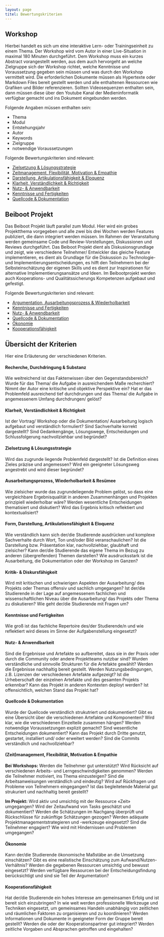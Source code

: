 ```yaml
---
layout: page
titel: Bewertungskriterien
---
```


## Workshop

Hierbei handelt es sich um eine interaktive Lern- oder Trainingseinheit zu einem Thema. Der Workshop wird vom Autor in einer Live-Situation in maximal 180 Minuten durchgeführt. Dem Workshop muss ein kurzes Abstract vorangestellt werden, aus dem auch hervorgeht an welche Zielgruppe sich der Workshop richtet, welche Kenntnisse und Voraussetzung gegeben sein müssen und was durch den Workshop vermittelt wird. Die erforderlichen Dokumente müssen als Hypertexte oder Markdown Files bereit gestellt werden und alle enthaltenen Ressourcen wie Grafiken und Bilder referenzieren. Sollten Videosequenzen enthalten sein, dann müssen diese über den Youtube Kanal der Medieninformatik verfügbar gemacht und ins Dokument eingebunden werden.

Folgende Angaben müssen enthalten sein:
- Thema
- Modul
- Entstehungsjahr
- Autor
- Keywords
- Zielgruppe
- notwendige Voraussetzungen

Folgende Bewertungskriterien sind relevant:
- [Zielsetzung & Lösungsstrategie](/mi-master-wtw/bewertungskriterien/#zielsetzung--lösungsstrategie)
- [Zeitmanagement, Flexibilität, Motivation &amp; Empathie](/mi-master-wtw/bewertungskriterien/#zeitmanagement-flexibilität-motivation--empathie)
- [Darstellung, Artikulationsfähigkeit & Eloquenz](/mi-master-wtw/bewertungskriterien/#darstellung-artikulationsfähigkeit--eloquenz)
- [Klarheit, Verständlichkeit & Richtigkeit](/mi-master-wtw/bewertungskriterien/#klarheit-verständlichkeit--richtigkeit)
- [Nutz- & Anwendbarkeit](/mi-master-wtw/bewertungskriterien/#nutz---anwendbarkeit)
- [Kenntnisse und Fertigkeiten](/mi-master-wtw/bewertungskriterien/#kenntnisse-und-fertigkeiten)
- [Quellcode & Dokumentation](/mi-master-wtw/bewertungskriterien/#quellcode--dokumentation)


## Beiboot Projekt

Das Beiboot Projekt läuft parallel zum Modul. Hier wird ein grobes Projektthema vorgegeben und alle zwei bis drei Wochen werden Features publiziert, die dann integriert werden müssen. Im Rahmen der Veranstaltung werden gemeinsame Code und Review-Vorstellungen, Diskussionen und Reviews durchgeführt. Das Beiboot Projekt dient als Diskusionsgrundlage und zeigt, wie verschiedene Teilnehmer/ Entwickler das gleiche Feature implementieren, es dient als Grundlage für die Diskussion zu Technologie- und Implementierungsentscheidungen, es hilft den Teilnehmern bei der Selbsteinschätzung der eigenen Skills und es dient zur Inspirationen für alternative Implementierungsansätze und Ideen. Im Beibootprojekt werden auch Kooperations- und Qualitätssicherungs Kompetenzen aufgebaut und gefestigt. 

Folgende Bewertungskriterien sind relevant:
- [Argumentation, Ausarbeitungsprozess & Wiederholbarkeit](/mi-master-wtw/bewertungskriterien/#ausarbeitungsprozess--wiederholbarkeit)
- [Kenntnisse und Fertigkeiten](/mi-master-wtw/bewertungskriterien/#kenntnisse-und-fertigkeiten)
- [Nutz- & Anwendbarkeit](/mi-master-wtw/bewertungskriterien/#nutz---anwendbarkeit)
- [Quellcode & Dokumentation](/mi-master-wtw/bewertungskriterien/#quellcode--dokumentation)
- [Ökonomie](/mi-master-wtw/bewertungskriterien/#ökonomie)
- [Kooperationsfähigkeit](/mi-master-wtw/bewertungskriterien/#kooperationsfähigkeit) 

## Übersicht der Kriterien

Hier eine Erläuterung der verschiedenen Kriterien.

#### Recherche, Durchdringung & Substanz
<!-- [Recherche, Durchdringung & Substanz](/mi-master-wtw/bewertungskriterien/#recherche-durchdringung--substanz) -->
Wie weitreichend ist das Faktenwissen über den Gegenstandsbereich? Wurde für das Thema/ die Aufgabe in ausreichendem Maße recherchiert? Nimmt der Autor eine kritische und objektive Perspektive ein? Hat er das Problemfeld ausreichend tief durchdrungen und das Thema/ die Aufgabe in angemessenem Umfang durchdrungen/ gelöst? 

#### Klarheit, Verständlichkeit & Richtigkeit
<!-- [Klarheit, Verständlichkeit & Richtigkeit](/mi-master-wtw/bewertungskriterien/#klarheit-verständlichkeit--richtigkeit) -->
Ist der Vortrag/ Workshop oder die Dokumentation/ Ausarbeitung logisch aufgebaut und verständlich formuliert? Sind Sachverhalte korrekt dargestellt? Sind Gedankengänge, Lösungswege, Entscheidungen und Schlussfolgerung nachvollziehbar und begründet?

#### Zielsetzung & Lösungsstrategie
<!-- [Zielsetzung & Lösungsstrategie](/mi-master-wtw/bewertungskriterien/#zielsetzung--lösungsstrategie) -->
Wird das zugrunde liegende Problemfeld dargestellt? Ist die Definition eines Zieles präzise und angemessen? Wird ein geeigneter Lösungsweg angestrebt und wird dieser begründet?

#### Ausarbeitungsprozess, Wiederholbarkeit & Resümee
<!-- [Ausarbeitungsprozess & Wiederholbarkeit](/mi-master-wtw/bewertungskriterien/#ausarbeitungsprozess--wiederholbarkeit)-->
Wie zielsicher wurde das zugrundeliegende Problem gelöst, so dass eine vergleichbare Ergebnisqualität in anderen Zusammenhängen und Projekten prinzipiell wiederholbar wäre? Werden wesentliche Entscheidungen thematisiert und diskutiert? Wird das Ergebnis kritisch reflektiert und kontextualisiert?

#### Form, Darstellung, Artikulationsfähigkeit & Eloquenz
<!-- [Darstellung, Artikulationsfähigkeit & Eloquenz](/mi-master-wtw/bewertungskriterien/#darstellung-artikulationsfähigkeit--eloquenz) -->
Wie verständlich kann sich der/die Studierende ausdrücken und komplexe Sachverhalte durch Wort, Ton und/oder Bild veranschaulichen? Ist die Darstellung bzw. Präsentation klar, nachvollziehbar, glaubhaft und zielsicher? Kann der/die Studierende das eigene Thema im Bezug zu anderen (übergreifenden) Themen darstellen? Wie ausdrucksstark ist die Ausarbeitung, die Dokumentation oder der Workshop im Ganzen?

#### Kritik- & Diskursfähigkeit
<!-- [Kritik- & Diskursfähigkeit](/mi-master-wtw/bewertungskriterien/#kritik---diskursfähigkeit)-->
Wird mit kritischen und schwierigen Aspekten der Ausarbeitung/ des Projekts oder Themas offensiv und sachlich umgegangen? Ist der/die Studierende in der Lage auf angemessenem fachlichen und wissenschaftlichen Niveau über die Ausarbeitung/ das Projekts oder Thema zu diskutieren? Wie geht der/die Studierende mit Fragen um?

#### Kenntnisse und Fertigkeiten
<!-- [Kenntnisse und Fertigkeiten](/mi-master-wtw/bewertungskriterien/#kenntnisse-und-fertigkeiten)-->
Wie groß ist das fachliche Repertoire des/der Studierende/n und wie reflektiert wird dieses im Sinne der Aufgabenstellung eingesetzt? 

#### Nutz- & Anwendbarkeit
<!-- [Nutz- & Anwendbarkeit](/mi-master-wtw/bewertungskriterien/#nutz---anwendbarkeit)-->
Sind die Ergebnisse und Artefakte so aufbereitet, dass sie in der Praxis oder durch die Community oder andere Projektteams nutzbar sind? Wurden verständliche und sinnvolle Strukturen für die Artefakte gewählt? Werden die Ergebnisse nachhaltig bereit gestellt. Werden Nutzungsbedingungen, z.B. Lizenzen der verschiedenen Artefakte aufgezeigt? Ist die Urheberschaft der einzelnen Artefakte und des gesamten Projekts erkennbar? Kann das Projekt in anderen Kontexten deployt werden? Ist offensichtlich, welchen Stand das Projekt hat? 

#### Quellcode & Dokumentation
<!-- [Quellcode & Dokumentation](/mi-master-wtw/bewertungskriterien/#quellcode--dokumentation) -->
Wurde der Quellcode verständlich strukutriert und dokumentiert? Gibt es eine Übersicht über die verschiedenen Artefakte und Komponenten? Wird klar, wie die verschiedenen Einzelteile zusammen hängen? Werden notwendige Voraussetzungen explizit gemacht? Sind wesentliche Entscheidungen dokumentiert? Kann das Projekt durch Dritte genutzt, gestartet, installiert und/ oder erweitert werden? Sind die Commits verständlich und nachvollziehbar?

#### (Zeit)management, Flexibilität, Motivation & Empathie
<!-- [Zeitmanagement, Flexibilität, Motivation &amp; Empathie (Workshops)](/mi-master-wtw/bewertungskriterien/#zeitmanagement-flexibilität-motivation--empathie)-->

**Bei Workshops:**
Werden die Teilnehmer gut unterstützt? Wird Rücksicht auf verschiedenen Arbeits- und Lerngeschwindigkeiten genommen? Werden die Teilnehmer motiviert, ins Thema einzusteigen? Sind die Arbeitsanweisungen verständlich und eindeutig? Wird auf Rückfragen und Probleme von Teilnehmern eingegangen? Ist das begleitetende Material gut strukuriert und nachhaltig bereit gestellt?

**Im Projekt:**
Wird aktiv und umsichtig mit der Ressource «Zeit» umgegangen? Wird der Zeitaufwand von Tasks geschätzt und dokumentiert? Werden die Schätzungen im Nachgang überprüft und Rückschlüsse für zukünftige Schätzungen gezogen? Werden adäquate Projektmanagementstrategieren und -werkzeuge eingesetzt? Sind die Teilnehmer engagiert? Wie wird mit Hindernissen und Problemen umgegangen?

#### Ökonomie
<!-- [Ökonomie](/mi-master-wtw/bewertungskriterien/#ökonomie) -->
Kann der/die Studierende ökonomische Maßstäbe an die Umsetzung einschätzen? Gibt es eine realistische Einschätzung zum Aufwand/Nutzen-Verhältnis? Werden die gegebenen Ressourcen umsichtig und bewusst eingesetzt? Werden verfügbare Ressourcen bei der Entscheidungsfindung berücksichtigt und sind sie Teil der Argumentation?

#### Kooperationsfähigkeit
<!-- [Kooperationsfähigkeit](/mi-master-wtw/bewertungskriterien/#kooperationsfähigkeit) -->
Hat der/die Studierende ein hohes Interesse am gemeinsamen Erfolg und ist bereit sich einzubringen? In wie weit werden professionelle Werkzeuge und Techniken eingesetzt, um gemeinsames Handeln unabhängig von zeitlichen und räumlichen Faktoren zu organisieren und zu koordinieren? Werden Informationen und Dokumente in geeigneter Form der Gruppe bereit gestellt? Werden die oder der Kooperationspartner gut integriert? Werden zeitliche Vorgaben und Absprachen getroffen und eingehalten?